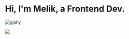 # Hi, I'm Melik, a Frontend Dev.

![giphy](https://user-images.githubusercontent.com/74038190/225813708-98b745f2-7d22-48cf-9150-083f1b00d6c9.gif)

<p> 
<img align = "center" src="https://github-readme-streak-stats.herokuapp.com?user=melikdev&theme=blueberry_duo">
</p>

